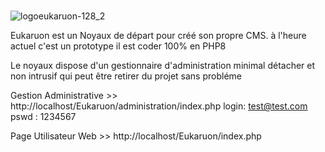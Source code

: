 #
![logoeukaruon-128_2](https://user-images.githubusercontent.com/9467611/152698385-2b5f557c-7ec0-4e2b-8325-5b7197a694cb.png)

Eukaruon est un Noyaux de départ pour créé son propre CMS.
à l'heure actuel c'est un prototype il est coder 100% en PHP8 


Le noyaux dispose d'un gestionnaire d'administration minimal détacher et non intrusif qui peut être
retirer du projet sans probléme


Gestion Administrative >> http://localhost/Eukaruon/administration/index.php 
login: test@test.com
pswd : 1234567

Page Utilisateur Web >> http://localhost/Eukaruon/index.php


